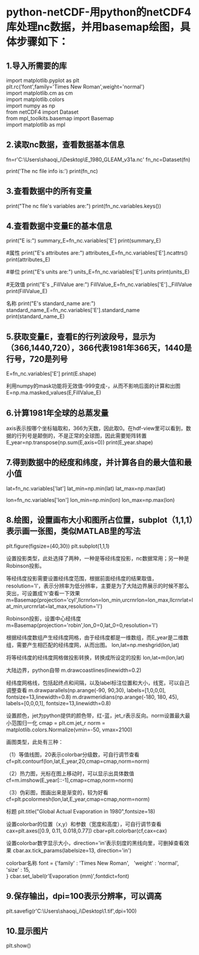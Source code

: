 python-netCDF-用python的netCDF4库处理nc数据，并用basemap绘图，具体步骤如下：
=====================================================================

1.导入所需要的库
--------------
import matplotlib.pyplot as plt <br> 
plt.rc('font',family='Times New Roman',weight='normal')  <br> 
import matplotlib.cm as cm <br> 
import matplotlib.colors <br> 
import numpy as np <br> 
from netCDF4 import Dataset <br> 
from mpl_toolkits.basemap import Basemap <br> 
import matplotlib as mpl <br> 

2.读取nc数据，查看数据基本信息
--------------------------
fn=r'C:\Users\shaoqi_i\Desktop\E_1980_GLEAM_v31a.nc'
fn_nc=Dataset(fn)

print('The nc file info is:')
print(fn_nc)

3.查看数据中的所有变量
--------------------
print("The nc file's variables are:")
print(fn_nc.variables.keys())  

4.查看数据中变量E的基本信息
-------------------------
print("E is:")
summary_E=fn_nc.variables['E']
print(summary_E)

#属性
print("E's attributes are:")
attributes_E=fn_nc.variables['E'].ncattrs()
print(attributes_E)

#单位
print("E's units are:")
units_E=fn_nc.variables['E'].units
print(units_E)

#无效值
print("E's _FillValue are:")
FillValue_E=fn_nc.variables['E']._FillValue
print(FillValue_E)

名称
print("E's standard_name are:")
standard_name_E=fn_nc.variables['E'].standard_name
print(standard_name_E)

5.获取变量E，查看E的行列波段号，显示为（366,1440,720），366代表1981年366天，1440是行号，720是列号
----------------------------------------------------------------------------------------
E=fn_nc.variables['E'] 
print(E.shape)

利用numpy的mask功能将无效值-999变成-，从而不影响后面的计算和出图
E=np.ma.masked_values(E,FillValue_E)

6.计算1981年全球的总蒸发量
-------------------------------------------------------------------
axis表示按哪个坐标轴取和，366为天数，因此取0。在hdf-view里可以看到，数据的行列号是颠倒的，不是正常的全球图，因此需要矩阵转置
E_year=np.transpose(np.sum(E,axis=0))
print(E_year.shape)

7.得到数据中的经度和纬度，并计算各自的最大值和最小值
--------------------------------------------
lat=fn_nc.variables['lat']
lat_min=np.min(lat)
lat_max=np.max(lat)

lon=fn_nc.variables['lon']
lon_min=np.min(lon)
lon_max=np.max(lon)

8.绘图，设置画布大小和图所占位置，subplot（1,1,1）表示画一张图，类似MATLAB里的写法
---------------------------------------------------------------------------
plt.figure(figsize=(40,30))
plt.subplot(1,1,1)

设置投影类型，此处选择了两种，一种是等经纬度投影，nc数据常用；另一种是Robinson投影。

等经纬度投影需要设置经纬度范围，根据前面经纬度的结果取值，resolution='l'，表示分辨率为低分辨率，主要是为了大陆边界展示的时候不那么突出，可设置成'h'查看一下效果
m=Basemap(projection='cyl',llcrnrlon=lon_min,urcrnrlon=lon_max,llcrnrlat=lat_min,urcrnrlat=lat_max,resolution='l')

Robinson投影，设置中心经纬度
m=Basemap(projection='robin',lon_0=0,lat_0=0,resolution='l')

根据经纬度数组产生经纬度网格，由于经纬度都是一维数组，而E_year是二维数组，需要产生相匹配的经纬度网，从而出图。
lon,lat=np.meshgrid(lon,lat)

将等经纬度的经纬度网格做投影转换，转换成所设定的投影
lon,lat=m(lon,lat)

大陆边界，python自带
m.drawcoastlines(linewidth=0.2)

经纬度网格线，包括起终点和间隔，以及label标注位置和大小，线宽，可以自己调整查看
m.drawparallels(np.arange(-90, 90,30), labels=[1,0,0,0], fontsize=13,linewidth=0.8)
m.drawmeridians(np.arange(-180, 180, 45), labels=[0,0,0,1], fontsize=13,linewidth=0.8)

设置颜色，jet为python提供的颜色带，红-蓝，jet_r表示反向。norm设置最大最小范围归一化
cmap = plt.cm.jet_r
norm = matplotlib.colors.Normalize(vmin=-50, vmax=2100)

画图类型，此处有三种：

（1）等值线图，20表示colorbar分级数，可自行调节查看
cf=plt.contourf(lon,lat,E_year,20,cmap=cmap,norm=norm)

（2）热力图，光标在图上移动时，可以显示出具体数值
cf=m.imshow(E_year[::-1],cmap=cmap,norm=norm)

（3）伪彩图，图画出来是渐变的，较为好看
cf=plt.pcolormesh(lon,lat,E_year,cmap=cmap,norm=norm)

标题
plt.title("Global Actual Evaporation in 1980",fontsize=18) 

设置colorbar的位置（x,y）和参数（宽度和高度），可自行调节查看
cax=plt.axes([0.9, 0.11, 0.018,0.77])
cbar=plt.colorbar(cf,cax=cax)

设置colorbar数字显示大小，direction='in'表示刻度的黑线向里，可删掉查看效果
cbar.ax.tick_params(labelsize=13, direction='in')

colorbar名称 
font = {'family' : 'Times New Roman',  
        'weight' : 'normal',  
        'size'   : 15,  
        } 
cbar.set_label(r'Evaporation (mm)',fontdict=font)

9.保存输出，dpi=100表示分辨率，可以调高
----------------------------------
plt.savefig(r'C:\Users\shaoqi_i\Desktop\1.tif',dpi=100)

10.显示图片
-------------
plt.show()
